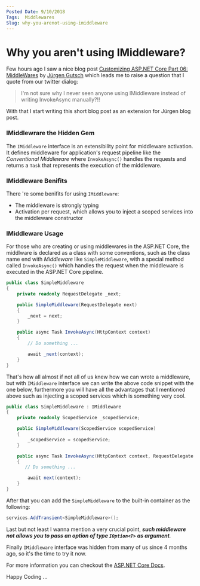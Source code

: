 ```yaml
---
Posted Date: 9/10/2018
Tags:  Middlewares 
Slug: why-you-arenot-using-imiddleware
---
```

# Why you aren't using IMiddleware?

 Few hours ago I saw a nice blog post [Customizing ASP.​NET Core Part 06: MiddleWares](https://asp.net-hacker.rocks/2018/10/08/customizing-aspnetcore-06-middlewares.html) by [Jürgen Gutsch](https://twitter.com/sharpcms) which leads me to raise a question that I quote from our twitter dialog:

> I'm not sure why I never seen anyone using IMiddleware instead of writing InvokeAsync manually?!!

With that I start writing this short blog post as an extension for Jürgen blog post.

### IMiddlewrare the Hidden Gem

The `IMiddleware` interface is an extensibility point for middleware activation. It defines middleware for application's request pipeline like the _Conventional Middleware_ where `InvokeAsync()` handles the requests and returns a `Task` that represents the execution of the middleware.

### IMiddleware Benifits

There 're some benifits for using `IMiddleware`:

*   The middleware is strongly typing
*   Activation per request, which allows you to inject a scoped services into the middleware constructor

### IMiddleware Usage

For those who are creating or using middlewares in the ASP.NET Core, the middlware is declared as a class with some conventions, such as the class name end with _Middleware_ like `SimpleMiddleware`, with a special method called `InvokeAsync()` which handles the request when the middleware is executed in the ASP.NET Core pipeline.
```csharp
public class SimpleMiddleware
{
    private readonly RequestDelegate _next;

    public SimpleMiddleware(RequestDelegate next)
    {
        _next = next;
    }

    public async Task InvokeAsync(HttpContext context)
    {
        // Do something ...

        await _next(context);
    }
}
```
That's how all almost if not all of us knew how we can wrote a middleware, but with `IMiddleware` interface we can write the above code snippet with the one below, furthermore you will have all the advantages that I mentioned above such as injecting a scoped services which is something very cool.
```csharp
public class SimpleMiddleware : IMiddleware
{
    private readonly ScopedService _scopedService;

    public SimpleMiddleware(ScopedService scopedService)
    {
        _scopedService = scopedService;
    }

    public async Task InvokeAsync(HttpContext context, RequestDelegate next)
    {
       // Do something ...

        await next(context);
    }
}
```
After that you can add the `SimpleMiddleware` to the built-in container as the following:
```csharp
services.AddTransient<SimpleMiddleware>(); 
```
Last but not least I wanna mention a very crucial point, _**such middleware not allows you to pass an option of type `IOption<T>` as argument**._

Finally `IMiddleware` interface was hidden from many of us since 4 months ago, so it's the time to try it now.

For more information you can checkout the [ASP.NET Core Docs](https://docs.microsoft.com/en-us/aspnet/core/fundamentals/middleware/extensibility?view=aspnetcore-2.1).

Happy Coding ...